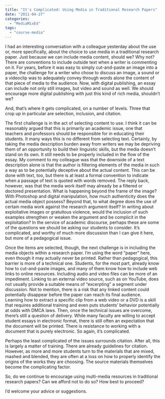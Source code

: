 ```yaml
---
title: "It's Complicated: Using Media in Traditional Research Papers"
date: "2011-04-27"
categories: 
  - "MediaMixEd"
tags: 
  - "course-media"
---
```


I had an interesting conversation with a colleague yesterday about the use or, more specifically, about the choice to use media in a traditional research paper. Just because we can include media content, should we? Why not? There are conventions to include outside text when a writer is commenting on it. For years, before it was easy to simply cut-and-paste an image into a paper, the challenge for a writer who chose to discuss an image, a sound or a videoclip was to adequately convey through words alone the content of that piece of media to the audience. Now, with digital publishing, an essay can include not only still images, but video and sound as well. We should encourage more digital publishing with just this kind of rich media, shouldn’t we?

And, that’s where it gets complicated, on a number of levels. Three that crop up in particular are selection, inclusion, and citation.

The first challenge is in the act of selecting content to use. I think it can be reasonably argued that this is primarily an academic issue, one that teachers and professors should be responsible for in educating their students. It many ways this is no different from selecting text. Certainly, by taking the media description burden away from writers we may be depriving them of an opportunity to build their linguistic skills, but the media doesn’t stand on its own. It still needs to be properly included in the flow of the essay. My comment to my colleague was that the downside of a text description alone is that the author is filtering elements of the media in such a way as to be potentially deceptive about the actual content. This can be done with text, too, but there is at least a formal convention to indicate when a passage of text is quoted with words removed. The reply back, however, was that the media work itself may already be a filtered or doctored presentation. What is happening beyond the frame of the image? With Photoshop and digital manipulation, how much authenticity does the actual media object possess? Beyond that, to what degree does the use of certain media work against the research argument itself? In writing about exploitative images or gratuitous violence, would the inclusion of such examples strengthen or weaken the argument and be complicit in the exploitation? In the service of academic discourse, perhaps these are some of the questions we should be asking our students to consider. It’s complicated, and worthy of much more discussion than I can give it here, but more of a pedagogical issue.

Once the items are selected, though, the next challenge is in including the media objects within a research paper. I’m using the word “paper” here, even though it may actually never be printed. Rather than pedagogical, this barrier is more of a technical one. Students, for the most part, already know how to cut-and-paste images, and many of them know how to include web links to online resources. Including audio and video files can be more of an impediment. Linking to an external video source, such as on YouTube, does not usually provide a suitable means of “excerpting” a segment under discussion. Not to mention, there is a risk that any linked content could potentially disappear before the paper can reach its final audience. Learning how to extract a specific clip from a web video or a DVD is a skill that requires additional training and even puts students’ behavior potentially at odds with DMCA laws. Then, once the technical issues are overcome, there’s still a question of delivery. While many faculty are willing to accept student essays in electronic format, there is still often an expectation that the document will be printed. There is resistance to working with a document that is purely electronic. So again, it’s complicated.

Perhaps the least complicated of the issues surrounds citation. After all, this is largely a matter of training. There are already guidelines for citation. However, as more and more students turn to the materials that are mixed, mashed and blended, they are often at a loss on how to properly identify the origins of the works they are choosing. The source materials themselves become the complicating factor.

So, do we continue to encourage using multi-media resources in traditional research papers? Can we afford not to do so? How best to proceed?

I’d welcome your advice or suggestions.
